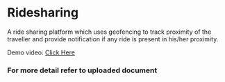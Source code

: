 # Ridesharing
A ride sharing platform which uses geofencing to track proximity of the traveller and provide notification if any ride is present in his/her proximity.

Demo video: [Click Here](https://drive.google.com/file/d/1hpjRT-zU65lXgVgGmmtXDYAgopRLbI1Y/view?usp=sharing)

### For more detail refer to uploaded document
